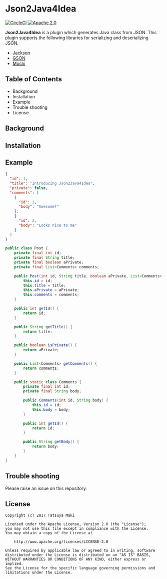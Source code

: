 Json2Java4Idea
=====
[![CircleCI](https://circleci.com/gh/t28hub/json2java4idea/tree/master.svg?style=shield&circle-token=30a68b03ab00d912be2f9f93b619ca8f4e36f061)](https://circleci.com/gh/t28hub/json2java4idea/tree/master)
[![Apache 2.0](https://img.shields.io/badge/license-Apache%202.0-blue.svg)](https://github.com/t28hub/json2java4idea/blob/master/LICENSE)

**Json2Java4Idea** is a plugin which generates Java class from JSON.
This plugin supports the following libraries for serializing and deserializing JSON.
* [Jackson](https://github.com/FasterXML/jackson)
* [GSON](https://github.com/google/gson)
* [Moshi](https://github.com/square/moshi)

## Table of Contents
* Background
* Installation
* Example
* Trouble shooting
* License

## Background

## Installation

## Example
```json
{
  "id": 1,
  "title": "Introducing Json2Java4Idea",
  "private": false,
  "comments": [
    {
      "id": 1,
      "body": "Awesome!"
    },
    {
      "id": 2,
      "body": "Looks nice to me"
    }
  ]
}
```

```java
public class Post {
    private final int id;
    private final String title;
    private final boolean aPrivate;
    private final List<Comments> comments;

    public Post(int id, String title, boolean aPrivate, List<Comments> comments) {
        this.id = id;
        this.title = title;
        this.aPrivate = aPrivate;
        this.comments = comments;
    }

    public int getId() {
        return id;
    }

    public String getTitle() {
        return title;
    }

    public boolean isPrivate() {
        return aPrivate;
    }

    public List<Comments> getComments() {
        return comments;
    }

    public static class Comments {
        private final int id;
        private final String body;

        public Comments(int id, String body) {
            this.id = id;
            this.body = body;
        }

        public int getId() {
            return id;
        }

        public String getBody() {
            return body;
        }
    }
}
```

## Trouble shooting
Please raise an issue on this repository.

## License
```
Copyright (c) 2017 Tatsuya Maki

Licensed under the Apache License, Version 2.0 (the "License");
you may not use this file except in compliance with the License.
You may obtain a copy of the License at

    http://www.apache.org/licenses/LICENSE-2.0

Unless required by applicable law or agreed to in writing, software
distributed under the License is distributed on an "AS IS" BASIS,
WITHOUT WARRANTIES OR CONDITIONS OF ANY KIND, either express or implied.
See the License for the specific language governing permissions and
limitations under the License.
```